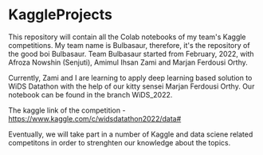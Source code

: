 # KaggleProjects


This repository will contain all the Colab notebooks of my team's Kaggle competitions. My team name is Bulbasaur, therefore, it's the repository of the good boi Bulbasaur. Team Bulbasaur started from February, 2022, with Afroza Nowshin (Senjuti), Amimul Ihsan Zami and Marjan Ferdousi Orthy.

Currently, Zami and I are learning to apply deep learning based solution to WiDS Datathon with the help of our kitty sensei Marjan Ferdousi Orthy. Our notebook can be found in the branch WiDS_2022.

The kaggle link of the competition - https://www.kaggle.com/c/widsdatathon2022/data#

Eventually, we will take part in a number of Kaggle and data sciene related competitons in order to strenghten our knowledge about the topics. 

